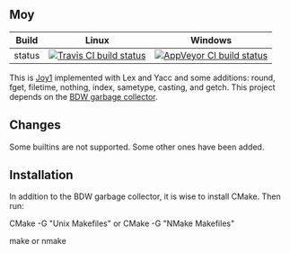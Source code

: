 Moy
---

Build|Linux|Windows
---|---|---
status|[![Travis CI build status](https://travis-ci.org/Wodan58/Moy.svg?branch=master)](https://travis-ci.org/Wodan58/Moy)|[![AppVeyor CI build status](https://ci.appveyor.com/api/projects/status/github/Wodan58/Moy?branch=master&svg=true)](https://ci.appveyor.com/project/Wodan58/Moy)

This is [Joy1](https://github.com/Wodan58/joy1) implemented with Lex and Yacc and some additions: round, fget, filetime, nothing, index, sametype, casting, and getch.
This project depends on the [BDW garbage collector](https://github.com/ivmai/bdwgc).

Changes
-------

Some builtins are not supported. Some other ones have been added.

Installation
------------

In addition to the BDW garbage collector, it is wise to install CMake. Then run:

CMake -G "Unix Makefiles" or CMake -G "NMake Makefiles"

make or nmake
